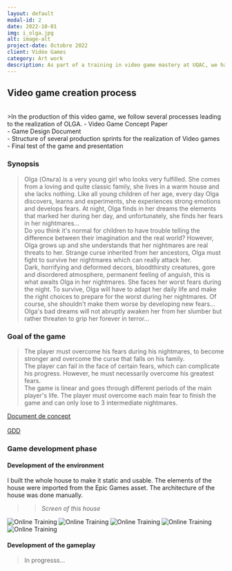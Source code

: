 ```yaml
---
layout: default
modal-id: 2
date: 2022-10-01
img: i_olga.jpg
alt: image-alt
project-date: Octobre 2022
client: Vidéo Games
category: Art work
description: As part of a training in video game mastery at UQAC, we have to make a video game in a team of 4. The imposed theme is "you are your own enemy". We are making this video game on Unreal Engine 5.
---
```

## Video game creation process
<br/>
>In the production of this video game, we follow several processes leading to the realization of OLGA.
- Video Game Concept Paper<br/>
- Game Design Document<br/>
- Structure of several production sprints for the realization of Video games<br/>
- Final test of the game and presentation
<br/>

### Synopsis
>Olga (Ольга) is a very young girl who looks very fulfilled. She comes from a loving and quite classic family, she lives in a warm house and she lacks nothing. Like all young children of her age, every day Olga discovers, learns and experiments, she experiences strong emotions and develops fears. At night, Olga finds in her dreams the elements that marked her during her day, and unfortunately, she finds her fears in her nightmares...<br/>
Do you think it's normal for children to have trouble telling the difference between their imagination and the real world? However, Olga grows up and she understands that her nightmares are real threats to her. Strange curse inherited from her ancestors, Olga must fight to survive her nightmares which can really attack her.<br/>
Dark, horrifying and deformed decors, bloodthirsty creatures, gore and disordered atmosphere, permanent feeling of anguish, this is what awaits Olga in her nightmares. She faces her worst fears during the night. To survive, Olga will have to adapt her daily life and make the right choices to prepare for the worst during her nightmares. Of course, she shouldn't make them worse by developing new fears...<br/>
Olga's bad dreams will not abruptly awaken her from her slumber but rather threaten to grip her forever in terror...

### Goal of the game
>The player must overcome his fears during his nightmares, to become stronger and overcome the curse that falls on his family.<br/>
The player can fail in the face of certain fears, which can complicate his progress. However, he must necessarily overcome his greatest fears.<br/>
The game is linear and goes through different periods of the main player's life. The player must overcome each main fear to finish the game and can only lose to 3 intermediate nightmares.

<div class="col-dark-8 col-dark-offset-2 text-center">
<a href="{{ site.baseurl }}/img/portfolio/olga_dc.pdf" button type="button" class="fa fa-download">
          Document de concept
</a>
</div>
<br/>
<div class="col-dark-8 col-dark-offset-2 text-center">
<a href="{{ site.baseurl }}/img/portfolio/olga_gdd.pdf" button type="button" class="fa fa-download">
          GDD
</a>
</div>


### Game development phase
#### Development of the environment
>
I built the whole house to make it static and usable. The elements of the house were imported from the Epic Games asset. The architecture of the house was done manually.<br/>
>> _Screen of this house_
<img src = "{{ site.baseurl }}/img/portfolio/i_olga_step1.png " class = "img-responsive" alt = "Online Training">
<img src = "{{ site.baseurl }}/img/portfolio/i_olga_step2.png " class = "img-responsive" alt = "Online Training">
<img src = "{{ site.baseurl }}/img/portfolio/i_olga_step3.png " class = "img-responsive" alt = "Online Training">
<img src = "{{ site.baseurl }}/img/portfolio/i_olga_step4.png " class = "img-responsive" alt = "Online Training">
<img src = "{{ site.baseurl }}/img/portfolio/i_olga_step5.png " class = "img-responsive" alt = "Online Training">

#### Development of the gameplay
>In progresss...